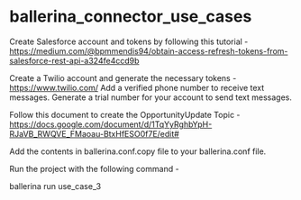 # ballerina_connector_use_cases

Create Salesforce account and tokens by following this tutorial - 
https://medium.com/@bpmmendis94/obtain-access-refresh-tokens-from-salesforce-rest-api-a324fe4ccd9b

Create a Twilio account and generate the necessary tokens - https://www.twilio.com/
Add a verified phone number to receive text messages. 
Generate a trial number for your account to send text messages. 

Follow this document to create the OpportunityUpdate Topic - 
https://docs.google.com/document/d/1TqYyRghbYpH-RJaVB_RWQVE_FMaoau-BtxHfESO0f7E/edit#

Add the contents in ballerina.conf.copy file to your ballerina.conf file. 

Run the project with the following command - 

ballerina run use_case_3
